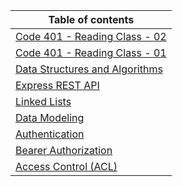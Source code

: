 | Table of contents                                                           |
| --------------------------------------------------------------------------- |
| [Code 401 - Reading Class - 02](./Readings/Class02.md)                      |
| [Code 401 - Reading Class - 01](./Readings/Class01.md)                      |
| [Data Structures and Algorithms](./Readings/DataStructuresandAlgorithms.md) |
| [Express REST API](./Readings/ExpressRESTAPI.md)                            |
| [Linked Lists](./Readings/linkedLists.md)                                   |
| [Data Modeling](./Readings/DataModeling.md)                                 |
| [Authentication](./Readings/Authentication.md)                              |
| [Bearer Authorization](./Readings/BearerAuthorization.md)                   |
| [Access Control (ACL)](./Readings/AccessControlACL.md)                      |
